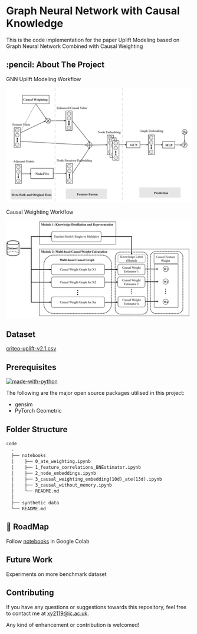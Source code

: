 # Graph Neural Network with Causal Knowledge
This is the code implementation for the paper Uplift Modeling based on Graph Neural Network Combined with Causal Weighting


<!-- ABOUT THE PROJECT -->
<h2 id="about-the-project"> :pencil: About The Project</h2>

GNN Uplift Modeling Workflow  

  <img src="./images/GNN_uplift_modeling.png" width="750">

Causal Weighting Workflow  

  <img src="./images/causal_weighting.png" width="750">

## Dataset
[criteo-uplift-v2.1.csv](https://1drv.ms/u/s!AuZMIQsKXGynq4lSIGaY3wZGUHBXXQ?e=lM9pAm)

## Prerequisites

[![made-with-python](https://img.shields.io/badge/Made%20with-Python-1f425f.svg)](https://www.python.org/) <br>

<!--This project is written in Python programming language. <br>-->
The following are the major open source packages utilised in this project:

* gensim
* PyTorch Geometric

<h2 id="folder-structure"> Folder Structure</h2>

    code
      .  
      ├── notebooks                                                       
      │    ├── 0_ate_weighting.ipynb                  
      │    ├── 1_feature_correlations_BNEstimator.ipynb   
      │    ├── 2_node_embeddings.ipynb
      │    ├── 3_causal_weighting_embedding(10d)_ate(13d).ipynb 
      │    ├── 3_causal_without_memory.ipynb
      │    └── README.md  
      │
      ├── synthetic data
      └── README.md

## 🎯 RoadMap

Follow [notebooks](./notebooks) in Google Colab 

## Future Work
Experiments on more benchmark dataset

## Contributing
If you have any questions or suggestions towards this repository, feel free to contact me at xy2119@ic.ac.uk.

Any kind of enhancement or contribution is welcomed!
